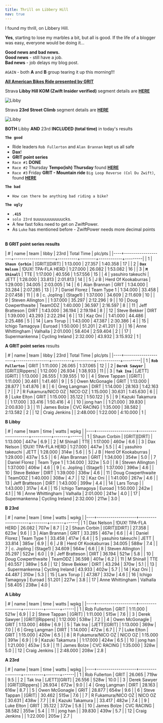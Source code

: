 ```yaml
---
title: Thrill on Libbery Hill
nav: true
---
```


I found my thrill, on Libbery Hill.

**Yes**, starting to lose my marbles a bit, but all is good. If the
life of a blogger was easy, everyone would be doing it...

**Good news and bad news.** <br>
**Good news** - still have a job. <br>
**Bad news** - job delays my blog post. <br>

`AGAIN` - both **A** and **B** group tearing it up this morning!!!

[**All American Bikes Ride presented by GRIT**](https://zwiftpower.com/events.php?zid=1631294)

Strava **Libby Hill KOM (Zwift Insider verified)** segment details are  [**HERE**](https://www.strava.com/segments/12128826)

![Libby](../../../2021/01/18/images/libby.png)

Strava **23rd Street Climb** segment details are [**HERE**](https://www.strava.com/segments/10379459?filter=overall)

![Libby](../../../2021/01/18/images/23rd.png)

**BOTH** Libby **AND** 23rd **INCLUDED (total time)** in today's results

**`The good`**                    

- Ride leaders `Rob Fullerton` and `Alan Brannan` kept us all safe
- **Dax**!
- **GRIT point series**           
- `Race #1` **DONE**              
- `Race #2` Thursday **Tempo(ish) Thursday** found [**HERE**](https://zwiftpower.com/events.php?zid=1645391)
- `Race #3` Friday **GRIT - Mountain ride** `Big Loop Reverse (Col Du Zwift)`, found [**HERE**](https://zwiftpower.com/events.php?zid=1652166)

**`The bad`**
- `How can there be anything bad riding a bike?`

**`The ugly`**
- **`.415`**
- `solo 23rd` suuuuuuuuuuucks.
- A few fast folks need to get on ZwiftPower.
- As `Luke` has mentioned before - ZwiftPower needs more decimal points <br> <br> 

**B GRIT point series results**

|  # | name               | team                |    libby |   23rd | Total Time | plc/pts |
|----+--------------------+---------------------+----------+--------+------------+---------|
|  1 | **`Shaun Corbin`** | [GRIT][DIRT]        | 1:13.000 | 27.357 |   1:40.358 |      17 |
|  2 | **`Dax Nelson`**   | !DUX! TPA-FLA HERD  | 1:27.000 | 26.082 |   1:53.082 |      16 |
|  3 | **`M Shinall`**    | TTE                 | 1:17.000 | 40.556 |   1:57.556 |      15 |
|  4 | yasuhiro takeuchi  | JETT                | 1:28.000 | 33.813 |   2:01.813 |      14 |
|  5 | J B                | Herd Of Kookaburras | 1:29.000 | 34.005 |   2:03.005 |      14 |
|  6 | Alan Brannan       | GRIT                | 1:34.000 | 33.284 |   2:07.285 |      13 |
|  7 | Daniel Florez      | Team Type 1         | 1:34.000 | 33.458 |   2:07.458 |      11 |
|  8 | c. Jopling         | (Stage1)            | 1:37.000 | 34.609 |   2:11.609 |      10 |
|  9 | Steven Allington   |                     | 1:37.000 | 35.297 |   2:12.296 |       9 |
| 10 | Doug Cowperthwaite | TeamODZ             | 1:40.000 | 36.597 |   2:16.597 |       8 |
| 11 | Jeff Bratteson     | DIRT                | 1:43.000 | 36.194 |   2:19.194 |       8 |
| 12 | Steve Bekker       | DIRT                | 1:39.000 | 43.293 |   2:22.294 |       6 |
| 13 | Kaz Oni            |                     | 1:41.000 | 44.486 |   2:25.486 |       5 |
| 14 | Lars Torup         |                     | 1:43.000 | 47.387 |   2:30.386 |       4 |
| 15 | Ichigo Tamagoya    | Euroad              | 1:50.000 | 51.201 |   2:41.201 |       3 |
| 16 | Anne Whittingham   | Valhalla            | 2:01.000 | 58.404 |   2:59.404 |       2 |
| 17 | Supermankenna      | Cycling Ireland     | 2:32.000 | 43.932 |   3:15.932 |       1 |
                                                                                                  
**A GRIT point series** results                                                                   
                                                                                                  
|  # | name                | team            |    libby |     23rd | Total Time | plc/pts |
|----+---------------------+-----------------+----------+----------+------------+---------|
|  1 | **`Rob Fullerton`** | GRIT            | 1:11.000 |   26.065 |   1:37.065 |      12 |
|  2 | **`Derek Sawyer`**  | [GRIT][Rippers] | 1:12.000 |   26.934 |   1:38.933 |      11 |
|  3 | **`Tak Ina`**       | [JETT][GRIT]    | 1:13.000 |   26.555 |   1:39.555 |      10 |
|  4 | Steve Tappan        | [GRIT]          | 1:11.000 |   30.461 |   1:41.461 |       9 |
|  5 | Owen McGonagle      | GRIT            | 1:13.000 |   28.877 |   1:41.876 |       8 |
|  6 | Greg Langman        | DIRT            | 1:14.000 |   28.163 |   1:42.163 |       7 |
|  7 | R Fukamura/NICO OZ  | NICO OZ         | 1:15.000 |   30.631 |   1:45.630 |       6 |
|  8 | Luke Elton          | GRIT            | 1:15.000 |   35.122 |   1:50.122 |       5 |
|  9 | Kazuki Takamura     |                 | 1:17.000 |   33.416 |   1:50.416 |       4 |
| 10 | jong han            |                 | 1:21.000 |   39.830 |   2:00.830 |       3 |
| 11 | James Bolze         | CVC RACING      | 1:35.000 |   38.582 |   2:13.582 |       2 |
| 12 | Craig Jenkins       |                 | 2:48.000 | 1:22.000 |   4:10.000 |       1 |
                                                                                               
**B Libby**

|  # | name               | team                |     time | watts | wpkg |
|----+--------------------+---------------------+----------+-------+------|
|  1 | Shaun Corbin       | [GRIT][DIRT]        | 1:13.000 | 447w  |  6.9 |
|  2 | M Shinall          | TTE                 | 1:17.000 | 460w  |  6.6 |
|  3 | Dax Nelson         | !DUX! TPA-FLA HERD  | 1:27.000 | 447w  |  5.5 |
|  4 | yasuhiro takeuchi  | JETT                | 1:28.000 | 314w  |  5.6 |
|  5 | J B                | Herd Of Kookaburras | 1:29.000 | 437w  |  5.5 |
|  6 | Alan Brannan       | GRIT                | 1:34.000 | 354w  |  5.0 |
|  7 | Daniel Florez      | Team Type 1         | 1:34.000 | 322w  |  5.0 |
|  8 | Steven Allington   |                     | 1:37.000 | 406w  |  4.6 |
|  9 | c. Jopling         | (Stage1)            | 1:37.000 | 396w  |  4.6 |
| 10 | Steve Bekker       | DIRT                | 1:39.000 | 336w  |  4.6 |
| 11 | Doug Cowperthwaite | TeamODZ             | 1:40.000 | 308w  |  4.7 |
| 12 | Kaz Oni            |                     | 1:41.000 | 267w  |  4.6 |
| 13 | Jeff Bratteson     | DIRT                | 1:43.000 | 399w  |  4.4 |
| 14 | Lars Torup         |                     | 1:43.000 | 317w  |  4.4 |
| 15 | Ichigo Tamagoya    | Euroad              | 1:50.000 | 242w  |  4.1 |
| 16 | Anne Whittingham   | Valhalla            | 2:01.000 | 241w  |  4.0 |
| 17 | Supermankenna      | Cycling Ireland     | 2:32.000 | 211w  |  3.0 |

**B 23rd**

|  # | name               | team                |   time | watts | wpkg |
|----+--------------------+---------------------+--------+-------+------|
|  1 | Dax Nelson         | !DUX! TPA-FLA HERD  | 26.082 | 707w  |  8.7 |
|  2 | Shaun Corbin       | [GRIT][DIRT]        | 27.358 | 623w  |  9.6 |
|  3 | Alan Brannan       | GRIT                | 33.285 | 467w  |  6.6 |
|  4 | Daniel Florez      | Team Type 1         | 33.458 | 417w  |  6.4 |
|  5 | yasuhiro takeuchi  | JETT                | 33.814 | 385w  |  6.9 |
|  6 | J B                | Herd Of Kookaburras | 34.005 | 588w  |  7.4 |
|  7 | c. Jopling         | (Stage1)            | 34.609 | 564w  |  6.6 |
|  8 | Steven Allington   |                     | 35.297 | 522w  |  6.0 |
|  9 | Jeff Bratteson     | DIRT                | 36.194 | 521w  |  5.8 |
| 10 | Doug Cowperthwaite | TeamODZ             | 36.598 | 401w  |  6.2 |
| 11 | M Shinall          | TTE                 | 40.557 | 389w  |  5.6 |
| 12 | Steve Bekker       | DIRT                | 43.294 | 370w  |  5.1 |
| 13 | . Supermankenna    | Cycling Ireland     | 43.933 | 402w  |  5.7 |
| 14 | Kaz Oni            |                     | 44.487 | 310w  |  5.3 |
| 15 | Lars Torup         |                     | 47.387 | 332w  |  4.6 |
| 16 | Ichigo Tamagoya    | Euroad              | 51.201 | 227w  |  3.8 |
| 17 | Anne Whittingham   | Valhalla            | 58.405 | 238w  |  4.0 |


**A Libby**

|  # | name               | team            |     time | watts | wpkg |
|----+--------------------+-----------------+----------+-------+------|
|  1 | Rob Fullerton      | GRIT            | 1:11.000 | 521w  |  6.9 |
|  2 | Steve Tappan       | [GRIT]          | 1:11.000 | 515w  |  7.6 |
|  3 | Derek Sawyer       | [GRIT][Rippers] | 1:12.000 | 538w  |  7.2 |
|  4 | Owen McGonagle     | GRIT            | 1:13.000 | 468w  |  6.9 |
|  5 | Tak Ina            | [JETT][GRIT]    | 1:13.000 | 369w  |  7.0 |
|  6 | Greg Langman       | DIRT            | 1:14.000 | 472w  |  6.7 |
|  7 | Luke Elton         | GRIT            | 1:15.000 | 420w  |  6.5 |
|  8 | R Fukamura/NICO OZ | NICO OZ         | 1:15.000 | 391w  |  6.9 |
|  9 | Kazuki Takamura    |                 | 1:17.000 | 424w  |  6.5 |
| 10 | jong han           |                 | 1:21.000 | 453w  |  5.9 |
| 11 | James Bolze        | CVC RACING      | 1:35.000 | 328w  |  5.0 |
| 12 | Craig Jenkins      |                 | 2:48.000 | 208w  |  2.8 |

**A 23rd**

|  # | name               | team            |     time | watts | wpkg |
|----+--------------------+-----------------+----------+-------+------|
|  1 | Rob Fullerton      | GRIT            |   26.065 | 719w  |  9.5 |
|  2 | Tak Ina            | [JETT][GRIT]    |   26.556 | 528w  | 10.0 |
|  3 | Derek Sawyer       | [GRIT][Rippers] |   26.934 | 672w  |  9.0 |
|  4 | Greg Langman       | DIRT            |   28.163 | 616w  |  8.7 |
|  5 | Owen McGonagle     | GRIT            |   28.877 | 654w  |  9.6 |
|  6 | Steve Tappan       | [GRIT]          |   30.462 | 515w  |  7.6 |
|  7 | R Fukamura/NICO OZ | NICO OZ         |   30.631 | 438w  |  7.7 |
|  8 | Kazuki Takamura    |                 |   33.417 | 482w  |  7.4 |
|  9 | Luke Elton         | GRIT            |   35.122 | 372w  |  5.8 |
| 10 | James Bolze        | CVC RACING      |   38.582 | 355w  |  5.4 |
| 11 | jong han           |                 |   39.830 | 439w  |  5.7 |
| 12 | Craig Jenkins      |                 | 1:22.000 | 205w  |  2.7 |



